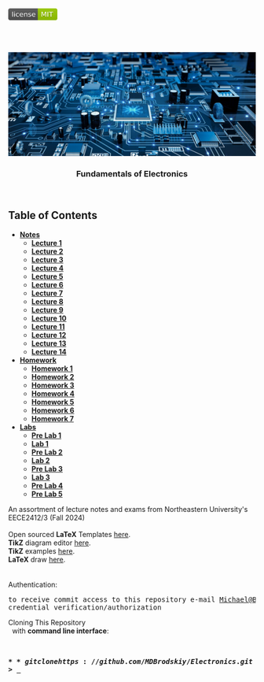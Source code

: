 <!-- PROJECT LOGO -->
<br />
<p align="left">
  <a href="https://github.com/MDBrodskiy/Electronics/tree/master/LICENSE">
    <img src="images/LicenseImage.svg" alt="license" width="100" height="24"></a>
</p>
<br/>
<br/>

<!-- BACKGROUND & TITLE -->
<p align="center">
  <a href="https://github.com/MDBrodskiy/Electronics">
    <img src="images/background.png" alt="background">
  </a>
  <h3 align="center">Fundamentals of Electronics</h3>
<br />
</p>

<!-- TABLE OF CONTENTS -->
## Table of Contents

* [**Notes**](https://github.com/MDBrodskiy/Electronics/tree/master/Notes/)
    * [**Lecture 1**](https://github.com/MDBrodskiy/Electronics/tree/master/Notes/Lecture1.pdf)
    * [**Lecture 2**](https://github.com/MDBrodskiy/Electronics/tree/master/Notes/Lecture2.pdf)
    * [**Lecture 3**](https://github.com/MDBrodskiy/Electronics/tree/master/Notes/Lecture3.pdf)
    * [**Lecture 4**](https://github.com/MDBrodskiy/Electronics/tree/master/Notes/Lecture4.pdf)
    * [**Lecture 5**](https://github.com/MDBrodskiy/Electronics/tree/master/Notes/Lecture5.pdf)
    * [**Lecture 6**](https://github.com/MDBrodskiy/Electronics/tree/master/Notes/Lecture6.pdf)
    * [**Lecture 7**](https://github.com/MDBrodskiy/Electronics/tree/master/Notes/Lecture7.pdf)
    * [**Lecture 8**](https://github.com/MDBrodskiy/Electronics/tree/master/Notes/Lecture8.pdf)
    * [**Lecture 9**](https://github.com/MDBrodskiy/Electronics/tree/master/Notes/Lecture9.pdf)
    * [**Lecture 10**](https://github.com/MDBrodskiy/Electronics/tree/master/Notes/Lecture10.pdf)
    * [**Lecture 11**](https://github.com/MDBrodskiy/Electronics/tree/master/Notes/Lecture11.pdf)
    * [**Lecture 12**](https://github.com/MDBrodskiy/Electronics/tree/master/Notes/Lecture12.pdf)
    * [**Lecture 13**](https://github.com/MDBrodskiy/Electronics/tree/master/Notes/Lecture13.pdf)
    * [**Lecture 14**](https://github.com/MDBrodskiy/Electronics/tree/master/Notes/Lecture14.pdf)
* [**Homework**](https://github.com/MDBrodskiy/Electronics/tree/master/Homework/)
    * [**Homework 1**](https://github.com/MDBrodskiy/Electronics/tree/master/Homework/Homework1.pdf)
    * [**Homework 2**](https://github.com/MDBrodskiy/Electronics/tree/master/Homework/Homework2.pdf)
    * [**Homework 3**](https://github.com/MDBrodskiy/Electronics/tree/master/Homework/Homework3.pdf)
    * [**Homework 4**](https://github.com/MDBrodskiy/Electronics/tree/master/Homework/Homework4.pdf)
    * [**Homework 5**](https://github.com/MDBrodskiy/Electronics/tree/master/Homework/Homework5.pdf)
    * [**Homework 6**](https://github.com/MDBrodskiy/Electronics/tree/master/Homework/Homework6.pdf)
    * [**Homework 7**](https://github.com/MDBrodskiy/Electronics/tree/master/Homework/Homework7.pdf)
* [**Labs**](https://github.com/MDBrodskiy/Electronics/tree/master/Labs/)
    * [**Pre Lab 1**](https://github.com/MDBrodskiy/Electronics/tree/master/Labs/PreLab1.pdf)
    * [**Lab 1**](https://github.com/MDBrodskiy/Electronics/tree/master/Labs/Lab1.pdf)
    * [**Pre Lab 2**](https://github.com/MDBrodskiy/Electronics/tree/master/Labs/PreLab2.pdf)
    * [**Lab 2**](https://github.com/MDBrodskiy/Electronics/tree/master/Labs/Lab2.pdf)
    * [**Pre Lab 3**](https://github.com/MDBrodskiy/Electronics/tree/master/Labs/PreLab3.pdf)
    * [**Lab 3**](https://github.com/MDBrodskiy/Electronics/tree/master/Labs/Lab3.pdf)
    * [**Pre Lab 4**](https://github.com/MDBrodskiy/Electronics/tree/master/Labs/PreLab4.pdf)
    * [**Pre Lab 5**](https://github.com/MDBrodskiy/Electronics/tree/master/Labs/PreLab5.pdf)

<!--
  * [**Chapter 1**](#Notes/Chapter\ 1)
* [**Exams**](#Exams)
* [**Projects**](#Projects)
-->


An assortment of lecture notes and exams from Northeastern University's EECE2412/3 (Fall 2024)
<br/> <br/> 
Open sourced **LaTeX** Templates [here](https://www.latextemplates.com/).
<br/>
**TikZ** diagram editor [here](https://www.mathcha.io/editor).
<br/>
**TikZ** examples [here](https://www.texample.net/tikz/example).
<br/>
**LaTeX** draw [here](https://www.latexdraw.com/).
<br/> <br/> <br/>
Authentication:   
    <pre>to receive commit access to this repository e-mail Michael@Brodskiy.com for credential verification/authorization</pre>

Cloning This Repository
</br>&nbsp;&nbsp;with **command line interface**:
    <pre>    
    **$** git clone https://github.com/MDBrodskiy/Electronics.git    
    **$** **>**  **_**
    </pre>
